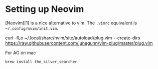 # Setting up Neovim

[Neovim][1] is a nice alternative to vim. The `.vimrc` equivalent
is `~/.config/nvim/init.vim`.

curl -fLo ~/.local/share/nvim/site/autoload/plug.vim --create-dirs \
    https://raw.githubusercontent.com/junegunn/vim-plug/master/plug.vim

For AG on mac

```sh
brew install the_silver_searcher
```
